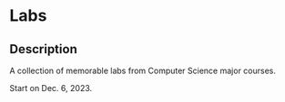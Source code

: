 # Labs

## Description

A collection of memorable labs from Computer Science major courses.

Start on Dec. 6, 2023.
